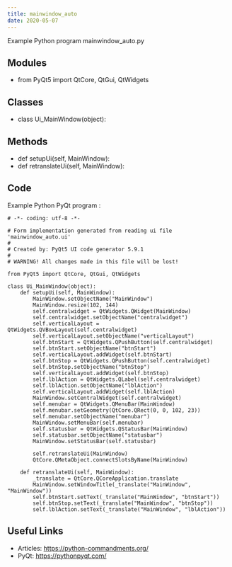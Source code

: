 ```yaml
---
title: mainwindow_auto
date: 2020-05-07
---
```

Example Python program mainwindow_auto.py

## Modules

* from PyQt5 import QtCore, QtGui, QtWidgets

## Classes

* class Ui_MainWindow(object):

## Methods

* def setupUi(self, MainWindow):
* def retranslateUi(self, MainWindow):

## Code

Example Python PyQt program :

    # -*- coding: utf-8 -*-
    
    # Form implementation generated from reading ui file 'mainwindow_auto.ui'
    #
    # Created by: PyQt5 UI code generator 5.9.1
    #
    # WARNING! All changes made in this file will be lost!
    
    from PyQt5 import QtCore, QtGui, QtWidgets
    
    class Ui_MainWindow(object):
        def setupUi(self, MainWindow):
            MainWindow.setObjectName("MainWindow")
            MainWindow.resize(102, 144)
            self.centralwidget = QtWidgets.QWidget(MainWindow)
            self.centralwidget.setObjectName("centralwidget")
            self.verticalLayout = QtWidgets.QVBoxLayout(self.centralwidget)
            self.verticalLayout.setObjectName("verticalLayout")
            self.btnStart = QtWidgets.QPushButton(self.centralwidget)
            self.btnStart.setObjectName("btnStart")
            self.verticalLayout.addWidget(self.btnStart)
            self.btnStop = QtWidgets.QPushButton(self.centralwidget)
            self.btnStop.setObjectName("btnStop")
            self.verticalLayout.addWidget(self.btnStop)
            self.lblAction = QtWidgets.QLabel(self.centralwidget)
            self.lblAction.setObjectName("lblAction")
            self.verticalLayout.addWidget(self.lblAction)
            MainWindow.setCentralWidget(self.centralwidget)
            self.menubar = QtWidgets.QMenuBar(MainWindow)
            self.menubar.setGeometry(QtCore.QRect(0, 0, 102, 23))
            self.menubar.setObjectName("menubar")
            MainWindow.setMenuBar(self.menubar)
            self.statusbar = QtWidgets.QStatusBar(MainWindow)
            self.statusbar.setObjectName("statusbar")
            MainWindow.setStatusBar(self.statusbar)
    
            self.retranslateUi(MainWindow)
            QtCore.QMetaObject.connectSlotsByName(MainWindow)
    
        def retranslateUi(self, MainWindow):
            _translate = QtCore.QCoreApplication.translate
            MainWindow.setWindowTitle(_translate("MainWindow", "MainWindow"))
            self.btnStart.setText(_translate("MainWindow", "btnStart"))
            self.btnStop.setText(_translate("MainWindow", "btnStop"))
            self.lblAction.setText(_translate("MainWindow", "lblAction"))
    
    

## Useful Links

- Articles: https://python-commandments.org/
- PyQt: https://pythonpyqt.com/
